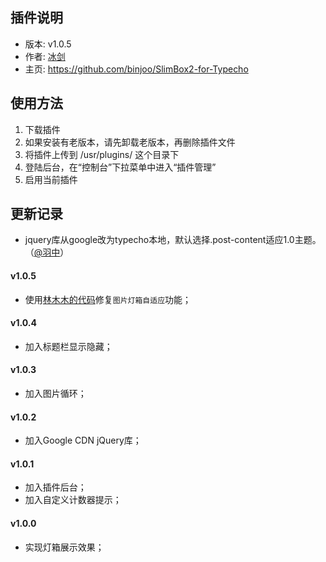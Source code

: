 ## 插件说明 ##

 - 版本: v1.0.5
 - 作者: [冰剑](https://github.com/binjoo)
 - 主页: <https://github.com/binjoo/SlimBox2-for-Typecho>

## 使用方法 ##

 1. 下载插件
 2. 如果安装有老版本，请先卸载老版本，再删除插件文件
 3. 将插件上传到 /usr/plugins/ 这个目录下
 4. 登陆后台，在“控制台”下拉菜单中进入“插件管理”
 5. 启用当前插件

## 更新记录 ##

 - jquery库从google改为typecho本地，默认选择.post-content适应1.0主题。（[@羽中](https://github.com/jzwalk)）

#### v1.0.5
 - 使用[林木木的代码](http://immmmm.com/slimbox2-js-picture-box-adaptive.html)修复`图片灯箱自适应`功能；

#### v1.0.4
 - 加入标题栏显示隐藏；

#### v1.0.3
 - 加入图片循环；

#### v1.0.2
 - 加入Google CDN jQuery库；

#### v1.0.1
 - 加入插件后台；
 - 加入自定义计数器提示；

#### v1.0.0
 - 实现灯箱展示效果；